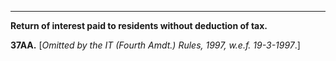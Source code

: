 ****

**Return of interest paid to residents without deduction of tax.**

**37AA.** [_Omitted by the IT (Fourth Amdt.) Rules, 1997, w.e.f. 19-3-1997_.]